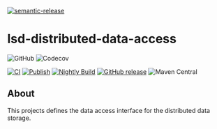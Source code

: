 [![semantic-release](https://img.shields.io/badge/semantic-release-e10079.svg?logo=semantic-release)](https://github.com/semantic-release/semantic-release)

# lsd-distributed-data-access
![GitHub](https://img.shields.io/github/license/lsd-consulting/lsd-distributed-data-access)
![Codecov](https://img.shields.io/codecov/c/github/lsd-consulting/lsd-distributed-data-access)

[![CI](https://github.com/lsd-consulting/lsd-distributed-data-access/actions/workflows/ci.yml/badge.svg)](https://github.com/lsd-consulting/lsd-distributed-data-access/actions/workflows/ci.yml)
[![Publish](https://github.com/lsd-consulting/lsd-distributed-data-access/actions/workflows/publish.yml/badge.svg)](https://github.com/lsd-consulting/lsd-distributed-data-access/actions/workflows/publish.yml)
[![Nightly Build](https://github.com/lsd-consulting/lsd-distributed-data-access/actions/workflows/nightly.yml/badge.svg)](https://github.com/lsd-consulting/lsd-distributed-data-access/actions/workflows/nightly.yml)
[![GitHub release](https://img.shields.io/github/release/lsd-consulting/lsd-distributed-data-access)](https://github.com/lsd-consulting/lsd-distributed-data-access/releases)
![Maven Central](https://img.shields.io/maven-central/v/io.github.lsd-consulting/lsd-distributed-data-access)

## About
This projects defines the data access interface for the distributed data storage.

